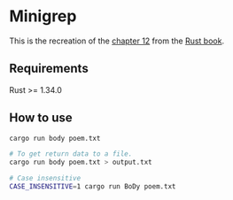 # Minigrep
This is the recreation of the [chapter 12](https://doc.rust-lang.org/book/ch12-00-an-io-project.html)
from the [Rust book](https://doc.rust-lang.org/book/).


## Requirements
Rust >= 1.34.0

## How to use

```sh
cargo run body poem.txt

# To get return data to a file.
cargo run body poem.txt > output.txt

# Case insensitive
CASE_INSENSITIVE=1 cargo run BoDy poem.txt
```
